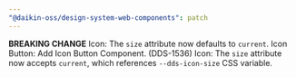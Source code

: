 ```yaml
---
"@daikin-oss/design-system-web-components": patch
---
```


**BREAKING CHANGE** Icon: The `size` attribute now defaults to `current`.
Icon Button: Add Icon Button Component. (DDS-1536)
Icon: The `size` attribute now accepts `current`, which references `--dds-icon-size` CSS variable.
